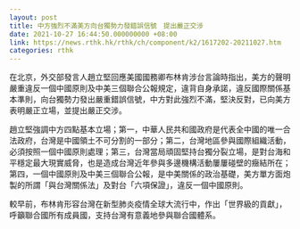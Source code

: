 ```yaml
---
layout: post
title: 中方強烈不滿美方向台獨勢力發錯誤信號　提出嚴正交涉
date: 2021-10-27 16:44:50.000000000 +08:00
link: https://news.rthk.hk/rthk/ch/component/k2/1617202-20211027.htm
categories: rthk
---
```


在北京，外交部發言人趙立堅回應美國國務卿布林肯涉台言論時指出，美方的聲明嚴重違反一個中國原則及中美三個聯合公報規定，違背自身承諾，違反國際關係基本準則，向台獨勢力發出嚴重錯誤信號，中方對此強烈不滿，堅決反對，已向美方表明嚴正立場，並提出嚴正交涉。

趙立堅強調中方四點基本立場；第一，中華人民共和國政府是代表全中國的唯一合法政府，台灣是中國領土不可分割的一部分；第二，台灣地區參與國際組織活動，必須按照一個中國原則處理；第三，台灣當局頑固堅持台獨分裂立場，是對台海和平穩定最大現實威脅，也是造成台灣近年參與多邊機構活動屢屢碰壁的癥結所在；第四，一個中國原則及中美三個聯合公報，是中美關係的政治基礎，美方單方面炮製的所謂「與台灣關係法」及對台「六項保證」，違反一個中國原則。

較早前，布林肯形容台灣在新型肺炎疫情全球大流行中，作出「世界級的貢獻」，呼籲聯合國所有成員國，支持台灣有意義地參與聯合國體系。
